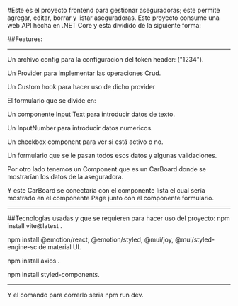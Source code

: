 
#Este es el proyecto frontend para gestionar aseguradoras; este permite agregar, editar, borrar y listar aseguradoras. 
Este proyecto consume una web API hecha en .NET Core y esta dividido de la siguiente forma: 

##Features: 
***************************************************************************************************************************************
Un archivo config para la configuracion del token header: ("1234").


Un Provider para implementar las operaciones Crud. 


Un Custom hook para hacer uso de dicho provider


El formulario que se divide en: 


Un componente Input Text para introducir datos de texto. 


Un InputNumber para introducir datos numericos.

Un checkbox component para ver si está activo o no.

Un formulario que se le pasan todos esos datos y algunas validaciones. 

Por otro lado tenemos un Component que es un CarBoard donde se mostrarían
los datos de la aseguradora. 

Y este CarBoard se conectaría con el componente lista el cual sería mostrado 
en el componente Page junto con el componente formulario. 

*********************************************************************************************


##Tecnologías usadas y que se requieren para hacer uso del proyecto: 
npm install vite@latest .

npm install @emotion/react, @emotion/styled, @mui/joy, @mui/styled-engine-sc de material UI.

npm install axios .

npm install styled-components.

******************************************************************************************************
Y el comando para correrlo seria npm run dev. 


